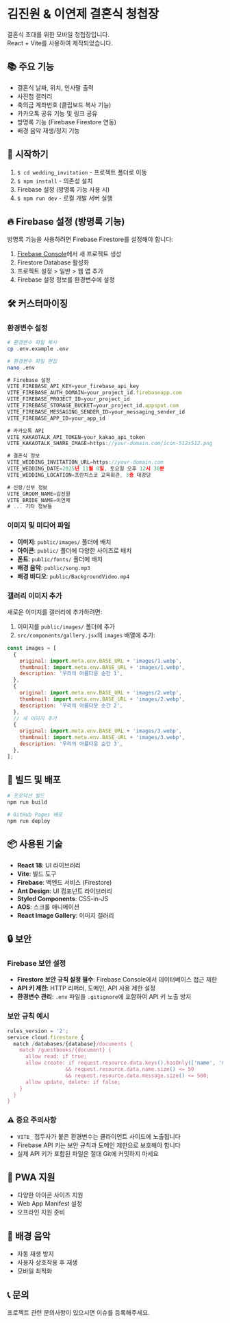 # 김진원 & 이연제 결혼식 청첩장

결혼식 초대를 위한 모바일 청첩장입니다.  
React + Vite를 사용하여 제작되었습니다.

## 📚 주요 기능

- 결혼식 날짜, 위치, 인사말 출력
- 사진첩 갤러리
- 축의금 계좌번호 (클립보드 복사 기능)
- 카카오톡 공유 기능 및 링크 공유
- 방명록 기능 (Firebase Firestore 연동)
- 배경 음악 재생/정지 기능

## 🚀 시작하기

1. `$ cd wedding_invitation` - 프로젝트 폴더로 이동
2. `$ npm install` - 의존성 설치
3. Firebase 설정 (방명록 기능 사용 시)
4. `$ npm run dev` - 로컬 개발 서버 실행

## 🔥 Firebase 설정 (방명록 기능)

방명록 기능을 사용하려면 Firebase Firestore를 설정해야 합니다:

1. [Firebase Console](https://console.firebase.google.com/)에서 새 프로젝트 생성
2. Firestore Database 활성화
3. 프로젝트 설정 > 일반 > 웹 앱 추가
4. Firebase 설정 정보를 환경변수에 설정

## 🛠 커스터마이징

### 환경변수 설정

```bash
# 환경변수 파일 복사
cp .env.example .env

# 환경변수 파일 편집
nano .env
```

```javascript
# Firebase 설정
VITE_FIREBASE_API_KEY=your_firebase_api_key
VITE_FIREBASE_AUTH_DOMAIN=your_project_id.firebaseapp.com
VITE_FIREBASE_PROJECT_ID=your_project_id
VITE_FIREBASE_STORAGE_BUCKET=your_project_id.appspot.com
VITE_FIREBASE_MESSAGING_SENDER_ID=your_messaging_sender_id
VITE_FIREBASE_APP_ID=your_app_id

# 카카오톡 API
VITE_KAKAOTALK_API_TOKEN=your_kakao_api_token
VITE_KAKAOTALK_SHARE_IMAGE=https://your-domain.com/icon-512x512.png

# 결혼식 정보
VITE_WEDDING_INVITATION_URL=https://your-domain.com
VITE_WEDDING_DATE=2025년 11월 8일, 토요일 오후 12시 30분
VITE_WEDDING_LOCATION=프란치스코 교육회관, 3층 대강당

# 신랑/신부 정보
VITE_GROOM_NAME=김진원
VITE_BRIDE_NAME=이연제
# ... 기타 정보들
```

### 이미지 및 미디어 파일

- **이미지**: `public/images/` 폴더에 배치
- **아이콘**: `public/` 폴더에 다양한 사이즈로 배치
- **폰트**: `public/fonts/` 폴더에 배치
- **배경 음악**: `public/song.mp3`
- **배경 비디오**: `public/BackgroundVideo.mp4`

### 갤러리 이미지 추가

새로운 이미지를 갤러리에 추가하려면:

1. 이미지를 `public/images/` 폴더에 추가
2. `src/components/gallery.jsx`의 `images` 배열에 추가:

```javascript
const images = [
  {
    original: import.meta.env.BASE_URL + 'images/1.webp',
    thumbnail: import.meta.env.BASE_URL + 'images/1.webp',
    description: '우리의 아름다운 순간 1',
  },
  {
    original: import.meta.env.BASE_URL + 'images/2.webp',
    thumbnail: import.meta.env.BASE_URL + 'images/2.webp',
    description: '우리의 아름다운 순간 2',
  },
  // 새 이미지 추가
  {
    original: import.meta.env.BASE_URL + 'images/3.webp',
    thumbnail: import.meta.env.BASE_URL + 'images/3.webp',
    description: '우리의 아름다운 순간 3',
  },
];
```

## 🔧 빌드 및 배포

```bash
# 프로덕션 빌드
npm run build

# GitHub Pages 배포
npm run deploy
```

## 📦 사용된 기술

- **React 18**: UI 라이브러리
- **Vite**: 빌드 도구
- **Firebase**: 백엔드 서비스 (Firestore)
- **Ant Design**: UI 컴포넌트 라이브러리
- **Styled Components**: CSS-in-JS
- **AOS**: 스크롤 애니메이션
- **React Image Gallery**: 이미지 갤러리

## 🔒 보안

### Firebase 보안 설정
- **Firestore 보안 규칙 설정 필수**: Firebase Console에서 데이터베이스 접근 제한
- **API 키 제한**: HTTP 리퍼러, 도메인, API 사용 제한 설정
- **환경변수 관리**: `.env` 파일을 `.gitignore`에 포함하여 API 키 노출 방지

### 보안 규칙 예시
```javascript
rules_version = '2';
service cloud.firestore {
  match /databases/{database}/documents {
    match /guestbooks/{document} {
      allow read: if true;
      allow create: if request.resource.data.keys().hasOnly(['name', 'message', 'timestamp']) 
                   && request.resource.data.name.size() <= 50
                   && request.resource.data.message.size() <= 500;
      allow update, delete: if false;
    }
  }
}
```

### ⚠️ 중요 주의사항
- `VITE_` 접두사가 붙은 환경변수는 클라이언트 사이드에 노출됩니다
- Firebase API 키는 보안 규칙과 도메인 제한으로 보호해야 합니다
- 실제 API 키가 포함된 파일은 절대 Git에 커밋하지 마세요

## 📱 PWA 지원

- 다양한 아이콘 사이즈 지원
- Web App Manifest 설정
- 오프라인 지원 준비

## 🎵 배경 음악

- 자동 재생 방지
- 사용자 상호작용 후 재생
- 모바일 최적화

## 📞 문의

프로젝트 관련 문의사항이 있으시면 이슈를 등록해주세요.
